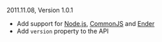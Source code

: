 2011.11.08, Version 1.0.1

* Add support for [Node.js](http://nodejs.org), [CommonJS](http://commonjs.org) and [Ender](http://ender.no.de)
* Add `version` property to the API